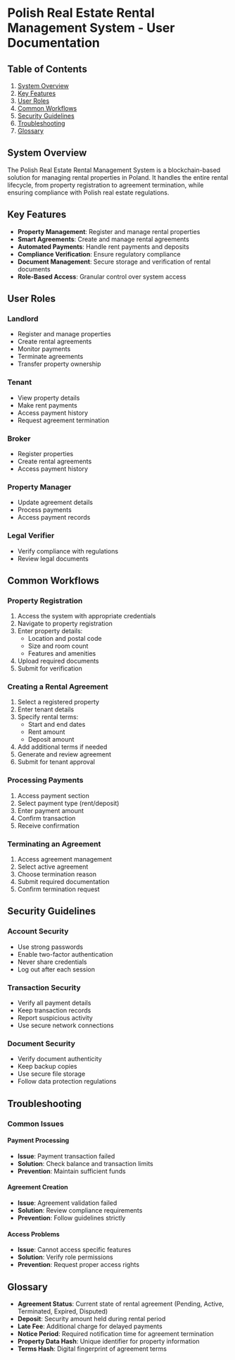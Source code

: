 # Polish Real Estate Rental Management System - User Documentation

## Table of Contents
1. [System Overview](#system-overview)
2. [Key Features](#key-features)
3. [User Roles](#user-roles)
4. [Common Workflows](#common-workflows)
5. [Security Guidelines](#security-guidelines)
6. [Troubleshooting](#troubleshooting)
7. [Glossary](#glossary)

## System Overview

The Polish Real Estate Rental Management System is a blockchain-based solution for managing rental properties in Poland. It handles the entire rental lifecycle, from property registration to agreement termination, while ensuring compliance with Polish real estate regulations.

## Key Features

- **Property Management**: Register and manage rental properties
- **Smart Agreements**: Create and manage rental agreements
- **Automated Payments**: Handle rent payments and deposits
- **Compliance Verification**: Ensure regulatory compliance
- **Document Management**: Secure storage and verification of rental documents
- **Role-Based Access**: Granular control over system access

## User Roles

### Landlord
- Register and manage properties
- Create rental agreements
- Monitor payments
- Terminate agreements
- Transfer property ownership

### Tenant
- View property details
- Make rent payments
- Access payment history
- Request agreement termination

### Broker
- Register properties
- Create rental agreements
- Access payment history

### Property Manager
- Update agreement details
- Process payments
- Access payment records

### Legal Verifier
- Verify compliance with regulations
- Review legal documents

## Common Workflows

### Property Registration
1. Access the system with appropriate credentials
2. Navigate to property registration
3. Enter property details:
   - Location and postal code
   - Size and room count
   - Features and amenities
4. Upload required documents
5. Submit for verification

### Creating a Rental Agreement
1. Select a registered property
2. Enter tenant details
3. Specify rental terms:
   - Start and end dates
   - Rent amount
   - Deposit amount
4. Add additional terms if needed
5. Generate and review agreement
6. Submit for tenant approval

### Processing Payments
1. Access payment section
2. Select payment type (rent/deposit)
3. Enter payment amount
4. Confirm transaction
5. Receive confirmation

### Terminating an Agreement
1. Access agreement management
2. Select active agreement
3. Choose termination reason
4. Submit required documentation
5. Confirm termination request

## Security Guidelines

### Account Security
- Use strong passwords
- Enable two-factor authentication
- Never share credentials
- Log out after each session

### Transaction Security
- Verify all payment details
- Keep transaction records
- Report suspicious activity
- Use secure network connections

### Document Security
- Verify document authenticity
- Keep backup copies
- Use secure file storage
- Follow data protection regulations

## Troubleshooting

### Common Issues

#### Payment Processing
- **Issue**: Payment transaction failed
- **Solution**: Check balance and transaction limits
- **Prevention**: Maintain sufficient funds

#### Agreement Creation
- **Issue**: Agreement validation failed
- **Solution**: Review compliance requirements
- **Prevention**: Follow guidelines strictly

#### Access Problems
- **Issue**: Cannot access specific features
- **Solution**: Verify role permissions
- **Prevention**: Request proper access rights

## Glossary

- **Agreement Status**: Current state of rental agreement (Pending, Active, Terminated, Expired, Disputed)
- **Deposit**: Security amount held during rental period
- **Late Fee**: Additional charge for delayed payments
- **Notice Period**: Required notification time for agreement termination
- **Property Data Hash**: Unique identifier for property information
- **Terms Hash**: Digital fingerprint of agreement terms